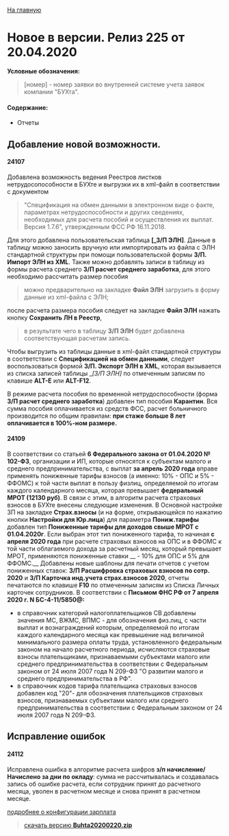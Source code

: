 ﻿[На главную](../../index.md)

# Новое  в версии. Релиз 225 от 20.04.2020

**Условные обозначения:**
 >[номер] - номер заявки во внутренней системе учета заявок компании "БУХта".


#### Содержание:

- Отчеты

## Добавление новой возможности.

#### 24107
Добавлена возможность ведения Реестров листков нетрудосопособности в БУХте и выгрузки их в xml-файл в соответствии с документом
>"Спецификация на обмен данными в электронном виде о факте, параметрах нетрудоспособности и других сведениях, необходимых для расчета пособий и осуществления их выплат. Версия 1.7.6",
утвержденным ФСС РФ 16.11.2018.

Для этого добавлена пользовательская таблица __[_З/П ЭЛН]__. Данные в таблицу можно заносить вручную
или импортировать из файла с ЭЛН стандартной структуры при помощи пользовательской формы __З/П. Импорт ЭЛН из XML__.
Также можно добавлять записи в таблицу из формы расчета среднего __З/П расчет среднего заработка__, для этого необходимо рассчитать
размер пособия
>можно предварительно на закладке __Файл ЭЛН__ загрузить в форму данные из xml-файла с ЭЛН;

после расчета размера пособия следует на закладке __Файл ЭЛН__ нажать кнопку __Сохранить ЛН в Реестр__,
>в результате чего в таблицу __З/П ЭЛН__ будет добавлена соответствующая расчетам запись.

Чтобы выгрузить из таблицы данные в xml-файл стандартной структуры в соответствии с __Спецификацией на обмен данными__, следует воспользоваться формой __З/П. Экспорт ЭЛН в  XML__,
которая вызывается из списка записей таблицы __[_З/П ЭЛН]__ по отмеченным записям по клавише __ALT-E__ или __ALT-F12__.

В режиме расчета пособия по временной нетрудоспособности (форма __З/П расчет среднего заработка__) добавлен тип пособия __Карантин__.
Вся сумма пособия оплачивается из средств ФСС, расчет больничного производится по общим правилам: __при стаже больше 8 лет оплачивается в 100%-ном размере.__

#### 24109
В соответствии со статьей __6 Федерального закона от 01.04.2020 № 102-ФЗ__, организации и ИП, которые относятся к субъектам малого и среднего предпринимательства,
с выплат __за апрель 2020 года__ вправе применять пониженные тарифы взносов (а именно: 10% - ОПС и 5% - ФФОМС) к той части выплат в пользу физлиц,
определяемой по итогам каждого календарного месяца, которая превышает __федеральный МРОТ (12130 руб)__.
В связи с этим, в алгоритм расчета страховых взносов в БУХте внесены следующие изменения.
В Основной настройке ЗП на закладке __Страх.взносы__ (и на форме, открывающейся по нажатию кнопки __Настройки для Юр.лица__)
для параметра __Пониж.тарифы__ добавлен тип __Пониженные тарифы для доходов свыше МРОТ с 01.04.2020г__.
Если выбран этот тип пониженного тарифа, то начиная __с апреля 2020 года__ при расчете страховых взносов на ОПС и в ФФОМС к той части облагаемого дохода за расчетный месяц,
который превышает МРОТ, применяются пониженные ставки __ - 10% для ОПС и 5% для ФФОМС.__
Добавлены новые шаблоны для печати отчетов с учетом пониженных ставок: __З/П Расшифровка страховых взносов по сотр. 2020__ и __З/П Карточка инд.учета страх.взносов 2020__,
отчеты печатаются по клавише __F10__ по отмеченным записям из Списка Личных карточек сотрудников.
В соответствии с __Письмом ФНС РФ от 7 апреля 2020 г. N БС-4-11/5850@:__
- в справочник категорий налогоплательщиков СВ добавлены значения МС, ВЖМС, ВПМС -
для обозначения физ.лиц, с части выплат и вознаграждений которым, определяемой по итогам каждого календарного месяца как превышение над величиной минимального размера оплаты труда,
установленного федеральным законом на начало расчетного периода, исчисляются страховые взносы плательщиками,
признаваемыми субъектами малого или среднего предпринимательства в соответствии с Федеральным законом от 24 июля 2007 года N 209-ФЗ "О развитии малого и среднего предпринимательства в РФ".
- в справочник кодов тарифа плательщика страховых взносов добавлен код "20"- для обозначения плательщиков страховых взносов,
признаваемых субъектами малого или среднего предпринимательства в соответствии с Федеральным законом от 24 июля 2007 года N 209-ФЗ.


## Исправление ошибок

#### 24112
Исправлена ошибка в алгоритме расчета шифров __з/п начисление/Начислено за дни по окладу__:
сумма не рассчитывалась и создавалась запись об ошибке расчета, если сотрудник принят до расчетного месяца,
уволен в расчетном месяце и снова принят в расчетном месяце.

[подробнее о конфигурации зарплата](Стандартная_Зарплата.htm)

> [скачать версию **Buhta20200220.zip**](Buhta20200420.zip)
